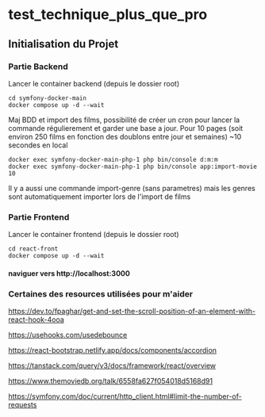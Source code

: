 # test_technique_plus_que_pro

## Initialisation du Projet

### Partie Backend

Lancer le container backend (depuis le dossier root)
```
cd symfony-docker-main
docker compose up -d --wait
```

Maj BDD et import des films, possibilité de créer un cron pour lancer la commande régulierement et garder une base a jour.
Pour 10 pages (soit environ 250 films en fonction des doublons entre jour et semaines) ~10 secondes en local
```
docker exec symfony-docker-main-php-1 php bin/console d:m:m 
docker exec symfony-docker-main-php-1 php bin/console app:import-movie 10
```

Il y a aussi une commande import-genre (sans parametres) mais les genres sont automatiquement importer lors de l'import de films

### Partie Frontend

Lancer le container frontend (depuis le dossier root)
```
cd react-front
docker compose up -d --wait
```

#### naviguer vers http://localhost:3000

### Certaines des resources utilisées pour m'aider

https://dev.to/fpaghar/get-and-set-the-scroll-position-of-an-element-with-react-hook-4ooa

https://usehooks.com/usedebounce

https://react-bootstrap.netlify.app/docs/components/accordion

https://tanstack.com/query/v3/docs/framework/react/overview

https://www.themoviedb.org/talk/6558fa627f054018d5168d91

https://symfony.com/doc/current/http_client.html#limit-the-number-of-requests